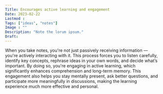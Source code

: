 ```yaml
---
Title: Encourages active learning and engagement
Date: 2023-02-22
Lastmod : 
Tags: ["ideas", "notes"]
Image : ""
Description: "Note the lorum ipsum."
Draft: 
---
```

When you take notes, you're not just passively receiving information — you're actively interacting with it. This process forces you to listen carefully, identify key concepts, rephrase ideas in your own words, and decide what’s important. By doing so, you're engaging in active learning, which significantly enhances comprehension and long-term memory. This engagement also helps you stay mentally present, ask better questions, and participate more meaningfully in discussions, making the learning experience much more effective and personal.